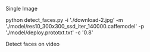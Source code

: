 
Single Image

 python detect_faces.py -i './download-2.jpg' -m './model/res10_300x300_ssd_iter_140000.caffemodel' -p './model/deploy.prototxt.txt' -c '0.8'



Detect faces on video
